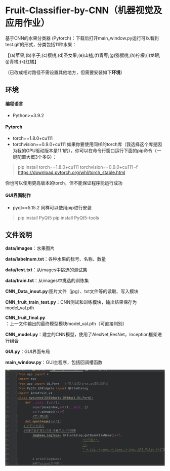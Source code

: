 # Fruit-Classifier-by-CNN（机器视觉及应用作业）
基于CNN的水果分类器 (Pytorch)：下载后打开main_window.py运行可以看到test.gif的形式，分类包括11种水果：

【(a)苹果;(b)李子;(c)樱桃;(d)圣女果;(e)山楂;(f)青枣;(g)猕猴桃;(h)柠檬;(i)龙眼;(j)青橘;(k)红橘】

（已改成相对路径不需设置其他地方，但需要安装如下**环境**）

## 环境
#### 编程语言
+ Python>=3.9.2
#### Pytorch
+ torch==1.8.0+cu111 
+ torchvision==0.9.0+cu111 
如果你要使用同样的torch库（我选择这个库是因为我的GPU驱动版本是11.1的），你可以在命令行窗口运行下面的pip命令（一键配置大概3个多G）：
>pip install torch==1.8.0+cu111 torchvision==0.9.0+cu111  -f https://download.pytorch.org/whl/torch_stable.html

你也可以使用更高版本的torch，但不能保证程序能运行成功
#### GUI界面制作
+ pyqt==5.15.2
同样可以使用pip进行安装
>pip install PyQt5
>pip install PyQt5-tools

## 文件说明
**data/images**：水果图片

**data/labelnum.txt**：各种水果的标号、名称、数量

**data/test.txt**：从images中挑选的测试集

**data/train.txt**：从images中挑选的训练集

**CNN_Data_inout.py**:图片文件（jpg）、txt文件等的读取、写入模块

**CNN_fruit_train_test.py**：CNN测试和训练模块，输出结果保存为model_val.pth

**CNN_fruit_final.py**：上一文件输出的最终模型模块model_val.pth（可直接判别）

**CNN_model.py**：建立的CNN模型，使用了AlexNet,ResNet，Inception框架进行组合

**GUI.py**：GUI界面布局

**main_window.py**：GUI主程序，包括回调槽函数

![test](test.gif)

